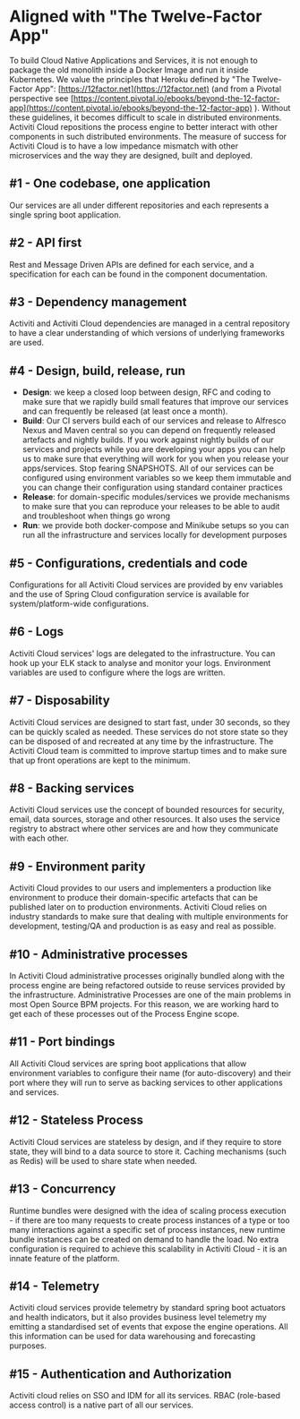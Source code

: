 # Aligned with "The Twelve-Factor App"

To build Cloud Native Applications and Services, it is not enough to package the old monolith inside a Docker Image and run it inside Kubernetes. We value the principles that Heroku defined by "The Twelve-Factor App": [https://12factor.net](https://12factor.net) \(and from a Pivotal perspective see [https://content.pivotal.io/ebooks/beyond-the-12-factor-app](https://content.pivotal.io/ebooks/beyond-the-12-factor-app) \). Without these guidelines, it becomes difficult to scale in distributed environments. Activiti Cloud repositions the process engine to better interact with other components in such distributed environments.  The measure of success for Activiti Cloud is to have a low impedance mismatch with other microservices and the way they are designed, built and deployed.

## \#1 - One codebase, one application

Our services are all under different repositories and each represents a single spring boot application.

## \#2 - API first

Rest and Message Driven APIs are defined for each service, and a specification for each can be found in the component documentation.

## \#3 - Dependency management

Activiti and Activiti Cloud dependencies are managed in a central repository to have a clear understanding of which versions of underlying frameworks are used.

## \#4 - Design, build, release, run

* **Design**: we keep a closed loop between design, RFC and coding to make sure that we rapidly build small features that improve our services and can frequently be released \(at least once a month\).
* **Build**: Our CI servers build each of our services and release to Alfresco Nexus and Maven central so you can depend on frequently released artefacts and nightly builds. If you work against nightly builds of our services and projects while you are developing your apps you can help us to make sure that everything will work for you when you release your apps/services. Stop fearing SNAPSHOTS. All of our services can be configured using environment variables so we keep them immutable and you can change their configuration using standard container practices
* **Release**: for domain-specific modules/services we provide mechanisms to make sure that you can reproduce your releases to be able to audit and troubleshoot when things go wrong
* **Run**: we provide both docker-compose and Minikube setups so you can run all the infrastructure and services locally for development purposes

## \#5 - Configurations, credentials and code

Configurations for all Activiti Cloud services are provided by env variables and the use of Spring Cloud configuration service is available for system/platform-wide configurations.

## \#6 - Logs

Activiti Cloud services' logs are delegated to the infrastructure. You can hook up your ELK stack to analyse and monitor your logs. Environment variables are used to configure where the logs are written.

## \#7 - Disposability

Activiti Cloud services are designed to start fast, under 30 seconds, so they can be quickly scaled as needed. These services do not store state so they can be disposed of and recreated at any time by the infrastructure. The Activiti Cloud team is committed to improve startup times and to make sure that up front operations are kept to the minimum.

## \#8 -  Backing services

Activiti Cloud services use the concept of bounded resources for security, email, data sources, storage and other resources. It also uses the service registry to abstract where other services are and how they communicate with each other.

## \#9 - Environment parity

Activiti Cloud provides to our users and implementers a production like environment to produce their domain-specific artefacts that can be published later on to production environments. Activiti Cloud relies on industry standards to make sure that dealing with multiple environments for development, testing/QA and production is as easy and real as possible.

## \#10 - Administrative processes

In Activiti Cloud administrative processes originally bundled along with the process engine are being refactored outside to reuse services provided by the infrastructure. Administrative Processes are one of the main problems in most Open Source BPM projects.  For this reason, we are working hard to get each of these processes out of the Process Engine scope.

## \#11 - Port bindings

All Activiti Cloud services are spring boot applications that allow environment variables to configure their name \(for auto-discovery\) and their port where they will run to serve as backing services to other applications and services.

## \#12 - Stateless Process

Activiti Cloud services are stateless by design, and if they require to store state, they will bind to a data source to store it. Caching mechanisms \(such as Redis\) will be used to share state when needed.

## \#13 - Concurrency

Runtime bundles were designed with the idea of scaling process execution - if there are too many requests to create process instances of a type or too many interactions against a specific set of process instances, new runtime bundle instances can be created on demand to handle the load. No extra configuration is required to achieve this scalability in Activiti Cloud - it is an innate feature of the platform.

## \#14 - Telemetry

Activiti cloud services provide telemetry by standard spring boot actuators and health indicators, but it also provides business level telemetry my emitting a standardised set of events that expose the engine operations. All this information can be used for data warehousing and forecasting purposes.

## \#15 - Authentication and Authorization

Activiti cloud relies on SSO and IDM for all its services. RBAC \(role-based access control\) is a native part of all our services.

